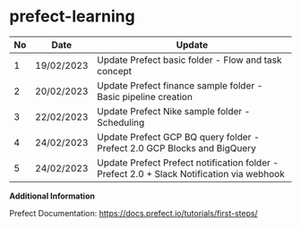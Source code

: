 # prefect-learning

No | Date | Update
--- | --- | --- 
1 | 19/02/2023 | Update Prefect basic folder - Flow and task concept
2 | 20/02/2023 | Update Prefect finance sample folder - Basic pipeline creation
3 | 22/02/2023 | Update Prefect Nike sample folder - Scheduling
4 | 24/02/2023 | Update Prefect GCP BQ query folder - Prefect 2.0 GCP Blocks and BigQuery 
5 | 24/02/2023 | Update Prefect Prefect notification folder - Prefect 2.0 + Slack Notification via webhook


**Additional Information**

Prefect Documentation:
https://docs.prefect.io/tutorials/first-steps/ 
